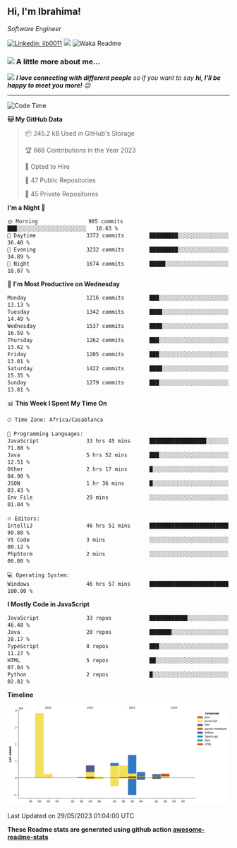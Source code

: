 <h2>Hi, I'm Ibrahima! </h2>
<p><em>Software Engineer 
</em></p>


[![Linkedin: iib0011](https://img.shields.io/badge/-iib0011-blue?style=flat-square&logo=Linkedin&logoColor=white&link=https://www.linkedin.com/in/iib0011/)](https://www.linkedin.com/in/iib0011/)
![](https://visitor-badge.glitch.me/badge?page_id=iib0011)
![Waka Readme](https://github.com/iib0011/iib0011/workflows/Waka%20Readme/badge.svg)


### <img src="https://media.giphy.com/media/VgCDAzcKvsR6OM0uWg/giphy.gif" width="50"> A little more about me...  


<img src="https://media.giphy.com/media/LnQjpWaON8nhr21vNW/giphy.gif" width="60"> <em><b>I love connecting with different people</b> so if you want to say <b>hi, I'll be happy to meet you more!</b> 😊</em>

---
<!--START_SECTION:waka-->
![Code Time](http://img.shields.io/badge/Code%20Time-2%2C116%20hrs%2043%20mins-blue)

**🐱 My GitHub Data** 

> 📦 245.2 kB Used in GitHub's Storage 
 > 
> 🏆 666 Contributions in the Year 2023
 > 
> 💼 Opted to Hire
 > 
> 📜 47 Public Repositories 
 > 
> 🔑 45 Private Repositories 
 > 
**I'm a Night 🦉** 

```text
🌞 Morning                985 commits         ███░░░░░░░░░░░░░░░░░░░░░░   10.63 % 
🌆 Daytime                3372 commits        █████████░░░░░░░░░░░░░░░░   36.40 % 
🌃 Evening                3232 commits        █████████░░░░░░░░░░░░░░░░   34.89 % 
🌙 Night                  1674 commits        █████░░░░░░░░░░░░░░░░░░░░   18.07 % 
```
📅 **I'm Most Productive on Wednesday** 

```text
Monday                   1216 commits        ███░░░░░░░░░░░░░░░░░░░░░░   13.13 % 
Tuesday                  1342 commits        ████░░░░░░░░░░░░░░░░░░░░░   14.49 % 
Wednesday                1537 commits        ████░░░░░░░░░░░░░░░░░░░░░   16.59 % 
Thursday                 1262 commits        ███░░░░░░░░░░░░░░░░░░░░░░   13.62 % 
Friday                   1205 commits        ███░░░░░░░░░░░░░░░░░░░░░░   13.01 % 
Saturday                 1422 commits        ████░░░░░░░░░░░░░░░░░░░░░   15.35 % 
Sunday                   1279 commits        ███░░░░░░░░░░░░░░░░░░░░░░   13.81 % 
```


📊 **This Week I Spent My Time On** 

```text
🕑︎ Time Zone: Africa/Casablanca

💬 Programming Languages: 
JavaScript               33 hrs 45 mins      ██████████████████░░░░░░░   71.88 % 
Java                     5 hrs 52 mins       ███░░░░░░░░░░░░░░░░░░░░░░   12.51 % 
Other                    2 hrs 17 mins       █░░░░░░░░░░░░░░░░░░░░░░░░   04.90 % 
JSON                     1 hr 36 mins        █░░░░░░░░░░░░░░░░░░░░░░░░   03.43 % 
Env File                 29 mins             ░░░░░░░░░░░░░░░░░░░░░░░░░   01.04 % 

🔥 Editors: 
IntelliJ                 46 hrs 51 mins      █████████████████████████   99.80 % 
VS Code                  3 mins              ░░░░░░░░░░░░░░░░░░░░░░░░░   00.12 % 
PhpStorm                 2 mins              ░░░░░░░░░░░░░░░░░░░░░░░░░   00.08 % 

💻 Operating System: 
Windows                  46 hrs 57 mins      █████████████████████████   100.00 % 
```

**I Mostly Code in JavaScript** 

```text
JavaScript               33 repos            ████████████░░░░░░░░░░░░░   46.48 % 
Java                     20 repos            ███████░░░░░░░░░░░░░░░░░░   28.17 % 
TypeScript               8 repos             ███░░░░░░░░░░░░░░░░░░░░░░   11.27 % 
HTML                     5 repos             ██░░░░░░░░░░░░░░░░░░░░░░░   07.04 % 
Python                   2 repos             █░░░░░░░░░░░░░░░░░░░░░░░░   02.82 % 
```



**Timeline**

![Lines of Code chart](https://raw.githubusercontent.com/iib0011/iib0011/master/assets/bar_graph.png)


 Last Updated on 29/05/2023 01:04:00 UTC
<!--END_SECTION:waka-->

**These Readme stats are generated using github action [awesome-readme-stats](https://github.com/iib0011/waka-readme-stats)**
